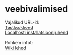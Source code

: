 veebivalimised
==============

Vajalikud URL-id:<br>
[Testkeskkond](http://uuedvalimised.appspot.com/)<br>
[Localhosti installatsioonijuhend](https://github.com/alarkirikal/veebivalimised/wiki/Localhosti-installatsioonijuhend)<br>
<br>
Rohkem infot:<br>
[Wiki lehed](https://github.com/alarkirikal/veebivalimised/wiki/_pages)
